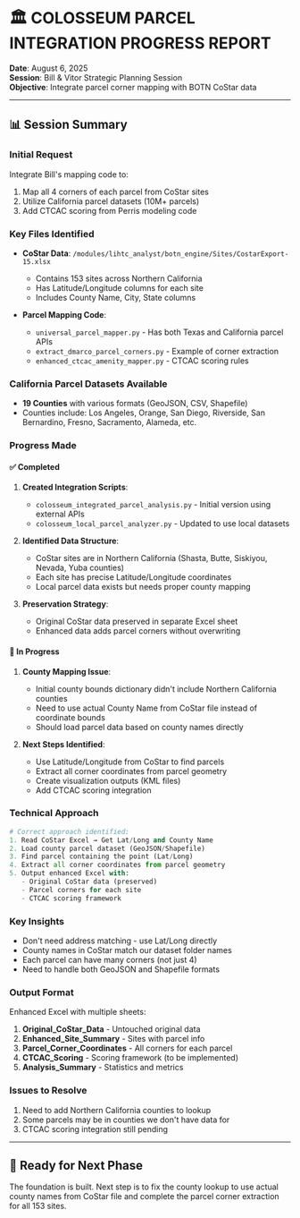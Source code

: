 # 🏛️ COLOSSEUM PARCEL INTEGRATION PROGRESS REPORT

**Date**: August 6, 2025  
**Session**: Bill & Vitor Strategic Planning Session  
**Objective**: Integrate parcel corner mapping with BOTN CoStar data

---

## 📊 Session Summary

### Initial Request
Integrate Bill's mapping code to:
1. Map all 4 corners of each parcel from CoStar sites
2. Utilize California parcel datasets (10M+ parcels)
3. Add CTCAC scoring from Perris modeling code

### Key Files Identified
- **CoStar Data**: `/modules/lihtc_analyst/botn_engine/Sites/CostarExport-15.xlsx`
  - Contains 153 sites across Northern California
  - Has Latitude/Longitude columns for each site
  - Includes County Name, City, State columns
  
- **Parcel Mapping Code**: 
  - `universal_parcel_mapper.py` - Has both Texas and California parcel APIs
  - `extract_dmarco_parcel_corners.py` - Example of corner extraction
  - `enhanced_ctcac_amenity_mapper.py` - CTCAC scoring rules

### California Parcel Datasets Available
- **19 Counties** with various formats (GeoJSON, CSV, Shapefile)
- Counties include: Los Angeles, Orange, San Diego, Riverside, San Bernardino, Fresno, Sacramento, Alameda, etc.

### Progress Made

#### ✅ Completed
1. **Created Integration Scripts**:
   - `colosseum_integrated_parcel_analysis.py` - Initial version using external APIs
   - `colosseum_local_parcel_analyzer.py` - Updated to use local datasets

2. **Identified Data Structure**:
   - CoStar sites are in Northern California (Shasta, Butte, Siskiyou, Nevada, Yuba counties)
   - Each site has precise Latitude/Longitude coordinates
   - Local parcel data exists but needs proper county mapping

3. **Preservation Strategy**:
   - Original CoStar data preserved in separate Excel sheet
   - Enhanced data adds parcel corners without overwriting

#### 🔄 In Progress
1. **County Mapping Issue**:
   - Initial county bounds dictionary didn't include Northern California counties
   - Need to use actual County Name from CoStar file instead of coordinate bounds
   - Should load parcel data based on county names directly

2. **Next Steps Identified**:
   - Use Latitude/Longitude from CoStar to find parcels
   - Extract all corner coordinates from parcel geometry
   - Create visualization outputs (KML files)
   - Add CTCAC scoring integration

### Technical Approach
```python
# Correct approach identified:
1. Read CoStar Excel → Get Lat/Long and County Name
2. Load county parcel dataset (GeoJSON/Shapefile)
3. Find parcel containing the point (Lat/Long)
4. Extract all corner coordinates from parcel geometry
5. Output enhanced Excel with:
   - Original CoStar data (preserved)
   - Parcel corners for each site
   - CTCAC scoring framework
```

### Key Insights
- Don't need address matching - use Lat/Long directly
- County names in CoStar match our dataset folder names
- Each parcel can have many corners (not just 4)
- Need to handle both GeoJSON and Shapefile formats

### Output Format
Enhanced Excel with multiple sheets:
1. **Original_CoStar_Data** - Untouched original data
2. **Enhanced_Site_Summary** - Sites with parcel info
3. **Parcel_Corner_Coordinates** - All corners for each parcel
4. **CTCAC_Scoring** - Scoring framework (to be implemented)
5. **Analysis_Summary** - Statistics and metrics

### Issues to Resolve
1. Need to add Northern California counties to lookup
2. Some parcels may be in counties we don't have data for
3. CTCAC scoring integration still pending

---

## 🎯 Ready for Next Phase
The foundation is built. Next step is to fix the county lookup to use actual county names from CoStar file and complete the parcel corner extraction for all 153 sites.